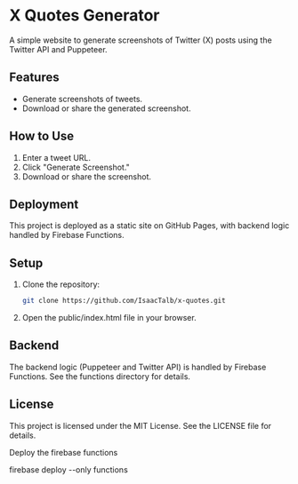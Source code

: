 # X Quotes Generator

A simple website to generate screenshots of Twitter (X) posts using the Twitter API and Puppeteer.

## Features
- Generate screenshots of tweets.
- Download or share the generated screenshot.

## How to Use
1. Enter a tweet URL.
2. Click "Generate Screenshot."
3. Download or share the screenshot.

## Deployment
This project is deployed as a static site on GitHub Pages, with backend logic handled by Firebase Functions.

## Setup
1. Clone the repository:
   ```bash
   git clone https://github.com/IsaacTalb/x-quotes.git

2. Open the public/index.html file in your browser.

## Backend
The backend logic (Puppeteer and Twitter API) is handled by Firebase Functions. See the functions directory for details.

## License
This project is licensed under the MIT License. See the LICENSE file for details.


Deploy the firebase functions

firebase deploy --only functions